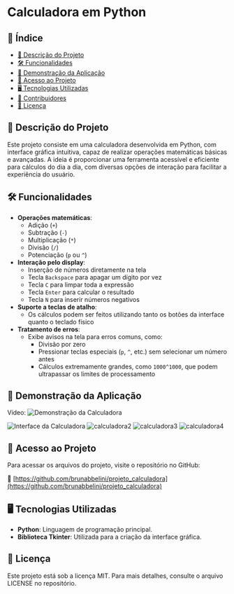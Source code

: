# Calculadora em Python

## 📌 Índice

- [📖 Descrição do Projeto](#descrição-do-projeto)
- [🛠️ Funcionalidades](#funcionalidades)
- [🎥 Demonstração da Aplicação](#demonstração-da-aplicação)
- [📂 Acesso ao Projeto](#acesso-ao-projeto)
- [🖥️ Tecnologias Utilizadas](#tecnologias-utilizadas)
- [👥 Contribuidores](#contribuidores)
- [📜 Licença](#licença)

## 📖 Descrição do Projeto

Este projeto consiste em uma calculadora desenvolvida em Python, com interface gráfica intuitiva, capaz de realizar operações matemáticas básicas e avançadas. A ideia é proporcionar uma ferramenta acessível e eficiente para cálculos do dia a dia, com diversas opções de interação para facilitar a experiência do usuário.


## 🛠️ Funcionalidades

- **Operações matemáticas**:
  - Adição (`+`)
  - Subtração (`-`)
  - Multiplicação (`*`)
  - Divisão (`/`)
  - Potenciação (`p` ou `^`)
- **Interação pelo display**:
  - Inserção de números diretamente na tela
  - Tecla `Backspace` para apagar um dígito por vez
  - Tecla `C` para limpar toda a expressão
  - Tecla `Enter` para calcular o resultado
  - Tecla `N` para inserir números negativos
- **Suporte a teclas de atalho**:
  - Os cálculos podem ser feitos utilizando tanto os botões da interface quanto o teclado físico
- **Tratamento de erros**:
  - Exibe avisos na tela para erros comuns, como:
    - Divisão por zero
    - Pressionar teclas especiais (`p`, `^`, etc.) sem selecionar um número antes
    - Cálculos extremamente grandes, como `1000^1000`, que podem ultrapassar os limites de processamento

## 🎥 Demonstração da Aplicação

Vídeo: ![Demonstração da Calculadora](https://github.com/user-attachments/assets/28e91d6b-e3a1-4b21-ad73-04078b9b5099)

![Interface da Calculadora](https://github.com/user-attachments/assets/bfe6e83e-0721-4815-b506-611f1d9a7148)
![calculadora2](https://github.com/user-attachments/assets/64344cce-9cf4-4acf-a831-1dd4052da2a7)
![calculadora3](https://github.com/user-attachments/assets/e7803381-11d8-4382-988e-0a2d1b5c3792)
![calculadora4](https://github.com/user-attachments/assets/6fecd32f-5cb4-4edb-8862-6a9edd64d070)


## 📂 Acesso ao Projeto

Para acessar os arquivos do projeto, visite o repositório no GitHub:

🔗 [https://github.com/brunabbelini/projeto_calculadora](https://github.com/brunabbelini/projeto_calculadora)

## 🖥️ Tecnologias Utilizadas

- **Python**: Linguagem de programação principal.
- **Biblioteca Tkinter**: Utilizada para a criação da interface gráfica.

## 📜 Licença

Este projeto está sob a licença MIT. Para mais detalhes, consulte o arquivo LICENSE no repositório.




